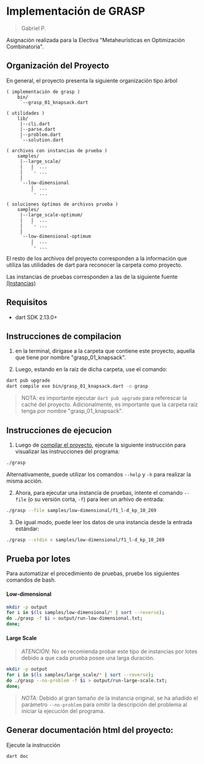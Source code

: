 # Implementación de GRASP

> Gabriel P.

Asignación realizada para la Electiva "Metaheurísticas en Optimización Combinatoria".

## Organización del Proyecto

En general, el proyecto presenta la siguiente organización tipo árbol

```
( implementación de grasp ) 
    bin/
     `--grasp_01_knapsack.dart

( utilidades )
    lib/
     |--cli.dart
     |--parse.dart
     |--problem.dart
     `--solution.dart

( archivos con instancias de prueba ) 
    samples/
     |--large_scale/
     |   |  ...
     |   `- ...
     |
     `--low-dimensional
         |  ...
         `- ...

( soluciones óptimas de archivos prueba ) 
    samples/
     |--large_scale-optimum/
     |   |  ...
     |   `- ...
     |
     `--low-dimensional-optimum
         |  ...
         `- ...
```

El resto de los archivos del proyecto corresponden a la información
que utiliza las utilidades de dart para reconocer la carpeta como
proyecto.

Las instancias de pruebas corresponden a las de la siguiente fuente
[(Instancias)](http://artemisa.unicauca.edu.co/~johnyortega/instances_01_KP/)

## Requisitos

- dart SDK 2.13.0+

## Instrucciones de compilacion

1. en la terminal, dirígase a la carpeta que contiene este proyecto,
aquella que tiene por nombre "grasp_01_knapsack".

2. Luego, estando en la raíz de dicha carpeta, use el comando:

```bash
dart pub upgrade
dart compile exe bin/grasp_01_knapsack.dart -o grasp
```

> NOTA: es importante ejecutar `dart pub upgrade` para referescar la caché
> del proyecto. Adicionalmente, es importante que la carpeta raíz tenga por
> nombre "grasp_01_knapsack".

## Instrucciones de ejecucion

1. Luego de [compilar el proyecto](#instrucciones-de-compilacion), ejecute la
siguiente instrucción para visualizar las instrucciones del programa:

```bash
./grasp
```

Alternativamente, puede utilizar los comandos `--help` y `-h` para realizar la misma
acción.

2. Ahora, para ejecutar una instancia de pruebas, intente el comando `--file` (o su
versión corta, `-f`) para leer un arhivo de entrada:

```bash
./grasp --file samples/low-dimensional/f1_l-d_kp_10_269
```

3. De igual modo, puede leer los datos de una instancia desde la entrada estándar:

```bash
./grasp --stdin < samples/low-dimensional/f1_l-d_kp_10_269
```

## Prueba por lotes

Para automatizar el procedimiento de pruebas, pruebe los siguientes comandos de bash.

#### Low-dimensional

```bash
mkdir -p output
for i in $(ls samples/low-dimensional/* | sort --reverse);
do ./grasp -f $i > output/run-low-dimensional.txt;
done;
```

#### Large Scale

> *ATENCIÓN*: No se recomienda probar este tipo de instancias por lotes debido a
> que cada prueba posee una larga duración.

```bash
mkdir -p output
for i in $(ls samples/large_scale/* | sort --reverse);
do ./grasp --no-problem -f $i > output/run-large-scale.txt;
done;
```


> *NOTA*: Debido al gran tamaño de la instancia original, se ha añadido el parámetro `--no-problem`
> para omitir la descripción del problema al iniciar la ejecución del programa.

## Generar documentación html del proyecto:

Ejecute la instrucción

```
dart doc
```